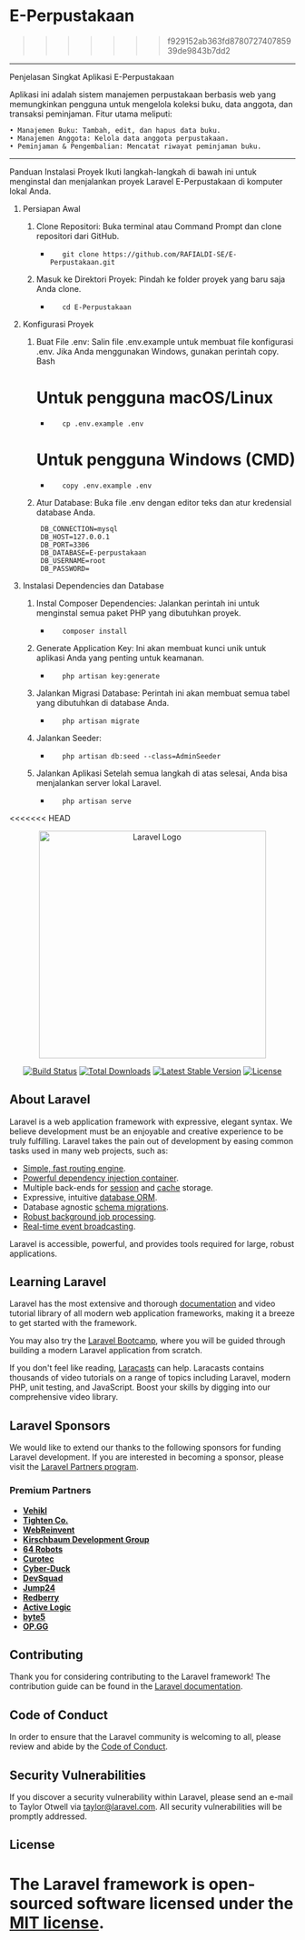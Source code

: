 # E-Perpustakaan

> > > > > > > f929152ab363fd878072740785939de9843b7dd2

---

Penjelasan Singkat Aplikasi E-Perpustakaan

Aplikasi ini adalah sistem manajemen perpustakaan berbasis web yang memungkinkan pengguna untuk mengelola koleksi buku, data anggota, dan transaksi peminjaman.
Fitur utama meliputi:

    • Manajemen Buku: Tambah, edit, dan hapus data buku.
    • Manajemen Anggota: Kelola data anggota perpustakaan.
    • Peminjaman & Pengembalian: Mencatat riwayat peminjaman buku.

---

Panduan Instalasi Proyek
Ikuti langkah-langkah di bawah ini untuk menginstal dan menjalankan proyek Laravel E-Perpustakaan di komputer lokal Anda.

1. Persiapan Awal
   
    1. Clone Repositori:
       Buka terminal atau Command Prompt dan clone repositori dari GitHub.
       
       -        git clone https://github.com/RAFIALDI-SE/E-Perpustakaan.git
  
    2. Masuk ke Direktori Proyek:
       Pindah ke folder proyek yang baru saja Anda clone.
      
       -        cd E-Perpustakaan
    
   
2. Konfigurasi Proyek
   
    1. Buat File .env:
       Salin file .env.example untuk membuat file konfigurasi .env. Jika Anda menggunakan Windows, gunakan perintah copy.
       Bash
    
        # Untuk pengguna macOS/Linux
        
        -        cp .env.example .env
        
        # Untuk pengguna Windows (CMD)
        
        -        copy .env.example .env 
    
    2. Atur Database:
    Buka file .env dengan editor teks dan atur kredensial database Anda.
    
            DB_CONNECTION=mysql
            DB_HOST=127.0.0.1
            DB_PORT=3306
            DB_DATABASE=E-perpustakaan
            DB_USERNAME=root
            DB_PASSWORD=

3. Instalasi Dependencies dan Database

    1. Instal Composer Dependencies:
       Jalankan perintah ini untuk menginstal semua paket PHP yang dibutuhkan proyek.
       
       -        composer install
         
    2. Generate Application Key:
       Ini akan membuat kunci unik untuk aplikasi Anda yang penting untuk keamanan.
      
       -        php artisan key:generate
         
    3. Jalankan Migrasi Database:
       Perintah ini akan membuat semua tabel yang dibutuhkan di database Anda.
     
       -        php artisan migrate
         
    4. Jalankan Seeder:
       
       -        php artisan db:seed --class=AdminSeeder
    5. Jalankan Aplikasi
       Setelah semua langkah di atas selesai, Anda bisa menjalankan server lokal Laravel.
    
       -        php artisan serve

<<<<<<< HEAD

<p align="center"><a href="https://laravel.com" target="_blank"><img src="https://raw.githubusercontent.com/laravel/art/master/logo-lockup/5%20SVG/2%20CMYK/1%20Full%20Color/laravel-logolockup-cmyk-red.svg" width="400" alt="Laravel Logo"></a></p>

<p align="center">
<a href="https://github.com/laravel/framework/actions"><img src="https://github.com/laravel/framework/workflows/tests/badge.svg" alt="Build Status"></a>
<a href="https://packagist.org/packages/laravel/framework"><img src="https://img.shields.io/packagist/dt/laravel/framework" alt="Total Downloads"></a>
<a href="https://packagist.org/packages/laravel/framework"><img src="https://img.shields.io/packagist/v/laravel/framework" alt="Latest Stable Version"></a>
<a href="https://packagist.org/packages/laravel/framework"><img src="https://img.shields.io/packagist/l/laravel/framework" alt="License"></a>
</p>

## About Laravel

Laravel is a web application framework with expressive, elegant syntax. We believe development must be an enjoyable and creative experience to be truly fulfilling. Laravel takes the pain out of development by easing common tasks used in many web projects, such as:

-   [Simple, fast routing engine](https://laravel.com/docs/routing).
-   [Powerful dependency injection container](https://laravel.com/docs/container).
-   Multiple back-ends for [session](https://laravel.com/docs/session) and [cache](https://laravel.com/docs/cache) storage.
-   Expressive, intuitive [database ORM](https://laravel.com/docs/eloquent).
-   Database agnostic [schema migrations](https://laravel.com/docs/migrations).
-   [Robust background job processing](https://laravel.com/docs/queues).
-   [Real-time event broadcasting](https://laravel.com/docs/broadcasting).

Laravel is accessible, powerful, and provides tools required for large, robust applications.

## Learning Laravel

Laravel has the most extensive and thorough [documentation](https://laravel.com/docs) and video tutorial library of all modern web application frameworks, making it a breeze to get started with the framework.

You may also try the [Laravel Bootcamp](https://bootcamp.laravel.com), where you will be guided through building a modern Laravel application from scratch.

If you don't feel like reading, [Laracasts](https://laracasts.com) can help. Laracasts contains thousands of video tutorials on a range of topics including Laravel, modern PHP, unit testing, and JavaScript. Boost your skills by digging into our comprehensive video library.

## Laravel Sponsors

We would like to extend our thanks to the following sponsors for funding Laravel development. If you are interested in becoming a sponsor, please visit the [Laravel Partners program](https://partners.laravel.com).

### Premium Partners

-   **[Vehikl](https://vehikl.com/)**
-   **[Tighten Co.](https://tighten.co)**
-   **[WebReinvent](https://webreinvent.com/)**
-   **[Kirschbaum Development Group](https://kirschbaumdevelopment.com)**
-   **[64 Robots](https://64robots.com)**
-   **[Curotec](https://www.curotec.com/services/technologies/laravel/)**
-   **[Cyber-Duck](https://cyber-duck.co.uk)**
-   **[DevSquad](https://devsquad.com/hire-laravel-developers)**
-   **[Jump24](https://jump24.co.uk)**
-   **[Redberry](https://redberry.international/laravel/)**
-   **[Active Logic](https://activelogic.com)**
-   **[byte5](https://byte5.de)**
-   **[OP.GG](https://op.gg)**

## Contributing

Thank you for considering contributing to the Laravel framework! The contribution guide can be found in the [Laravel documentation](https://laravel.com/docs/contributions).

## Code of Conduct

In order to ensure that the Laravel community is welcoming to all, please review and abide by the [Code of Conduct](https://laravel.com/docs/contributions#code-of-conduct).

## Security Vulnerabilities

If you discover a security vulnerability within Laravel, please send an e-mail to Taylor Otwell via [taylor@laravel.com](mailto:taylor@laravel.com). All security vulnerabilities will be promptly addressed.

## License

# The Laravel framework is open-sourced software licensed under the [MIT license](https://opensource.org/licenses/MIT).
